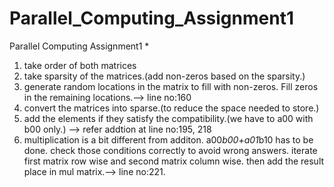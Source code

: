 # Parallel_Computing_Assignment1
Parallel Computing Assignment1
*
1. take order of both matrices
2. take sparsity of the matrices.(add non-zeros based on the sparsity.)
3. generate random locations in the matrix to fill with non-zeros. Fill zeros in the remaining locations.--> line no:160
4. convert the matrices into sparse.(to reduce the space needed to store.)
5. add the elements if they satisfy the compatibility.(we have to a00 with b00 only.) --> refer addtion at line no:195, 218
6. multiplication is a bit different from additon. a00*b00+a01*b10 has to be done. check those conditions correctly to avoid wrong answers.
   iterate first matrix row wise and second matrix column wise. then add the result place in mul matrix.--> line no:221.
